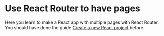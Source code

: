 # Use React Router to have pages
Here you learn to make a React app with multiple pages with React Router.
You should have done the guide [Create a new React project](https://lgkonline.github.io/skill-guide/#/guide/lgkonline/react-guide) before.